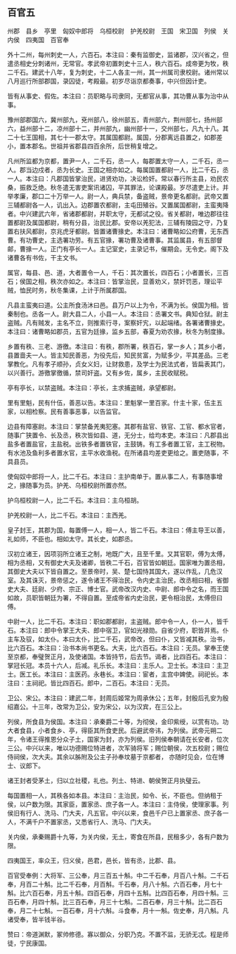## 百官五


州郡　县乡　亭里　匈奴中郎将　乌桓校尉　护羌校尉　王国　宋卫国　列侯　关内侯　四夷国　百官奉

外十二州，每州刺史一人，六百石。本注曰：秦有监御史，监诸郡，汉兴省之，但遣丞相史分刺诸州，无常官。孝武帝初置刺史十三人，秩六百石。成帝更为牧，秩二千石。建武十八年，复为刺史，十二人各主一州，其一州属司隶校尉。诸州常以八月巡行所部郡国，录囚徒，考殿最。初岁尽诣京都奏事，中兴但因计吏。

皆有从事史、假佐。本注曰：员职略与司隶同，无都官从事，其功曹从事为治中从事。

豫州部郡国六，冀州部九，兗州部八，徐州部五，青州部六，荆州部七，扬州部六，益州部十二，凉州部十二，并州部九，幽州部十一，交州部七，凡九十八。其二十七王国相，其七十一郡太守。其属国都尉。属国，分郡离远县置之，如郡差小，置本郡名。世祖并省郡县四百余所，后世稍复增之。

凡州所监都为京都，置尹一人，二千石，丞一人，每郡置太守一人，二千石，丞一人。郡当边戍者，丞为长史。王国之相亦如之。每属国置都尉一人，比二千石，丞一人。本注曰：凡郡国皆掌治民，进贤劝功，决讼检奸。常以春行所主县，劝民农桑，振救乏绝。秋冬遣无害吏案讯诸囚，平其罪法，论课殿最。岁尽遣吏上计。并举孝廉，郡口二十万举一人。尉一人，典兵禁，备盗贼，景帝更名都尉。武帝又置三辅都尉各一人，讥出入。边郡置农都尉，主屯田殖谷。又置属国都尉，主蛮夷降者。中兴建武六年，省诸郡都尉，并职太守，无都试之役。省关都尉，唯边郡往往置都尉及属国都尉，稍有分县，治民比郡。安帝以羌犯法，三辅有陵园之守，乃复置右扶风都尉，京兆虎牙都尉。皆置诸曹掾史。本注曰：诸曹略如公府曹，无东西曹。有功曹史，主选署功劳。有五官掾，署功曹及诸曹事。其监属县，有五部督邮，曹掾一人。正门有亭长一人。主记室史，主录记书，催期会。无令史。阁下及诸曹各有书佐，干主文书。

属官，每县、邑、道，大者置令一人，千石：其次置长，四百石；小者置长，三百石；侯国之相，秩次亦如之。本注曰：皆掌治民，显善劝义，禁奸罚恶，理讼平贼，恤民时务，秋冬集课，上计于所属郡国。

凡县主蛮夷曰道。公主所食汤沐曰邑。县万户以上为令，不满为长。侯国为相。皆秦制也。丞各一人。尉大县二人，小县一人。本注曰：丞署文书。典知仓狱。尉主盗贼。凡有贼发，主名不立，则推索行寻，案察奸宄，以起端绪。各署诸曹掾史。本注曰：诸曹略如郡员，五官为廷掾，监乡五部，春夏为劝农掾，秋冬为制度掾。

乡置有秩、三老、游徼。本注曰：有秩，郡所署，秩百石，掌一乡人；其乡小者，县置啬夫一人。皆主知民善恶，为役先后，知民贫富，为赋多少，平其差品。三老掌教化。凡有孝子顺孙，贞女义妇，让财救患，及学士为民法式者，皆扁表其门，以兴善行。游徼掌徼循，禁司奸盗。又有乡佐，属乡，主民收赋税。

亭有亭长，以禁盗贼。本注曰：亭长，主求捕盗贼，承望都尉。

里有里魁，民有什伍，善恶以告。本注曰：里魁掌一里百家。什主十家，伍主五家，以相检察。民有善事恶事，以告监官。

边县有障塞尉。本注曰：掌禁备羌夷犯塞。其郡有盐官、铁官、工官、都水官者，随事广狭置令、长及丞，秩次皆如县、道，无分士，给均本吏。本注曰：凡郡县出盐多者置盐官，主盐税。出铁多者置铁官，主鼓铸。有工多者置工官，主工税物。有水池及鱼利多者置水官，主平水收渔税。在所诸县均差吏更给之。置吏随事，不具县员。

使匈奴中郎将一人，比二千石。本注曰：主护南单于。置从事二人，有事随事增之，掾随事为员。护羌、乌桓校尉所置亦然。

护乌桓校尉一人，比二千石。本注曰：主乌桓胡。

护羌校尉一人，比二千石。本注曰：主西羌。

皇子封王，其郡为国，每置傅一人，相一人，皆二千石。本注曰：傅主导王以善，礼如师，不臣也。相如太守。其长史，如郡丞。

汉初立诸王，因项羽所立诸王之制，地既广大，且至千里。又其官职，傅为太傅，相为丞相，又有御史大夫及诸卿，皆秩二千石，百官皆如朝廷。国家唯为置丞相，其御史大夫以下皆自置之。至景帝时，吴、楚七国恃其国大，遂以作乱，几危汉室。及其诛灭，景帝惩之，遂令诸王不得治民，令内史主治民，改丞相曰相，省御史大夫、廷尉、少府、宗正、博士官。武帝改汉内史、中尉、郎中令之名，而王国如故，员职皆朝廷为署，不得自置。至成帝省内史治民，更令相治民，太傅但曰傅。

中尉一人，比二千石。本注曰：职如郡都尉，主盗贼。郎中令一人，仆一人，皆千石。本注曰：郎中令掌王大夫、郎中宿卫，官如光禄勋。自省少府，职皆并焉。仆主车及驭，如太仆。本曰太仆，比二千石，武帝改，但曰仆，又皆减其秩。治书，比六百石。本注曰：治书本尚书更名。大夫，比六百石。本注曰：无员。掌奉王使至京都，奉璧贺正月，及使诸国。本皆持节，后去节。谒者，比四百石。本注曰：掌冠长冠。本员十六人，后减。礼乐长。本注曰：主乐人。卫士长。本注曰：主卫士。医工长。本注曰：主医药。永巷长。本注曰：宦者，主宫中婢使。祠祀长。本注曰：主祠祀。皆比四百石。郎中，二百石。本注曰：无员。

卫公、宋公。本注曰：建武二年，封周后姬常为周承休公；五年，封殷后孔安为殷绍嘉公。十三年，改常为卫公，安为宋公，以为汉宾，在三公上。

列侯，所食县为侯国。本注曰：承秦爵二十等，为彻侯，金印紫绶，以赏有功。功大者食县，小者食乡、亭，得臣其所食吏民。后避武帝讳，为列侯。武帝元朔二年，令诸王得推恩分众子土，国家为封，亦为列侯。旧列侯奉朝请在长安者，位次三公。中兴以来，唯以功德赐位特进者，次军骑将军；赐位朝侯，次五校尉；赐位侍祠侯，次大夫。其余以胏附及公主子孙奉坟墓于京都者， 亦随时见会，位在博士、议郎下。

诸王封者受茅土，归以立社稷，礼也。列土、特进、朝侯贺正月执璧云。

每国置相一人，其秩各如本县。本注曰：主治民，如令、长，不臣也。但纳租于侯，以户数为限。其家臣，置家丞、庶子各一人。本注曰：主侍侯，使理家事。列侯旧有行人、洗马、门大夫，凡五官。中兴以来，食邑千户已上置家丞、庶子各一人，不满千户不置家丞，又悉省行人、洗马、门大夫。

关内侯，承秦赐爵十九等，为关内侯，无土，寄食在所县，民租多少，各有户数为限。

四夷国王，率众王，归义侯，邑君，邑长，皆有丞，比郡、县。

百官受奉例：大将军、三公奉，月三百五十斛。中二千石奉，月百八十斛。二千石奉，月百二十斛。比二千石奉，月百斛。千石奉，月八十斛。六百石奉，月七十斛。比六百石奉，月五十斛。四百石奉，月四十五斛。比四百石奉，月四十斛。三百石奉，月四十斛。比三百石奉，月三十七斛。二百石奉，月三十斛。比二百石奉，月二十七斛。一百石奉，月十六斛。斗食奉，月十一斛。佐史奉，月八斛。凡诸受奉，皆半钱半谷。

赞曰：帝道渊默，冢帅修德。寡以御众，分职乃克。不置不监，无骄无忒。程是师徒，宁民康国。

